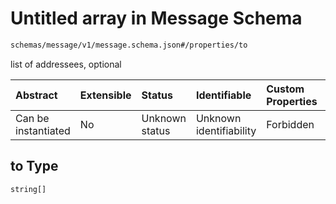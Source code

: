 # Untitled array in Message Schema

```txt
schemas/message/v1/message.schema.json#/properties/to
```

list of addressees, optional

| Abstract            | Extensible | Status         | Identifiable            | Custom Properties | Additional Properties | Access Restrictions | Defined In                                                                                                            |
| :------------------ | :--------- | :------------- | :---------------------- | :---------------- | :-------------------- | :------------------ | :-------------------------------------------------------------------------------------------------------------------- |
| Can be instantiated | No         | Unknown status | Unknown identifiability | Forbidden         | Allowed               | none                | [message.schema.json\*](../../https:/hai.ai/schemas/=./schemas/message/v1/message.schema.json "open original schema") |

## to Type

`string[]`
